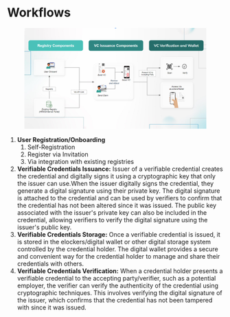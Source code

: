 # Workflows

<figure><img src="../../.gitbook/assets/image (1) (4).png" alt=""><figcaption></figcaption></figure>

1. **User Registration/Onboarding**
   1. Self-Registration
   2. Register via Invitation
   3. Via integration with existing registries
2. **Verifiable Credentials Issuance:** Issuer of a verifiable credential creates the credential and digitally signs it using a cryptographic key that only the issuer can use.When the issuer digitally signs the credential, they generate a digital signature using their private key. The digital signature is attached to the credential and can be used by verifiers to confirm that the credential has not been altered since it was issued. The public key associated with the issuer's private key can also be included in the credential, allowing verifiers to verify the digital signature using the issuer's public key.
3. **Verifiable Credentials Storage:** Once a verifiable credential is issued, it is stored in the elockers/digital wallet or other digital storage system controlled by the credential holder. The digital wallet provides a secure and convenient way for the credential holder to manage and share their credentials with others.
4. **Verifiable Credentials Verification:** When a credential holder presents a verifiable credential to the accepting party/verifier, such as a potential employer, the verifier can verify the authenticity of the credential using cryptographic techniques. This involves verifying the digital signature of the issuer, which confirms that the credential has not been tampered with since it was issued.&#x20;

